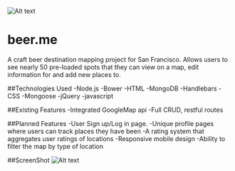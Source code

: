 ![Alt text](http://i.imgur.com/SV5rznx.jpg)

# beer.me
A craft beer destination mapping project for San Francisco. Allows users to see nearly 50 pre-loaded spots that they can view on a map, edit information for and add new places to.

##Technologies Used
-Node.js      -Bower          -HTML
-MongoDB      -Handlebars     -CSS
-Mongoose     -jQuery         -javascript

##Existing Features
-Integrated GoogleMap api
-Full CRUD, restful routes

##Planned Features
-User Sign up/Log in page.
-Unique profile pages where users can track places they have been
-A rating system that aggregates user ratings of locations
-Responsive mobile design
-Ability to filter the map by type of location

##ScreenShot
![Alt text](http://i.imgur.com/2Ivb5fr.png)
